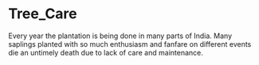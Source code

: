 # Tree_Care
Every year the plantation is being done in many parts of India. Many saplings planted with so much enthusiasm and fanfare on different events die an untimely death due to lack of care and maintenance.
